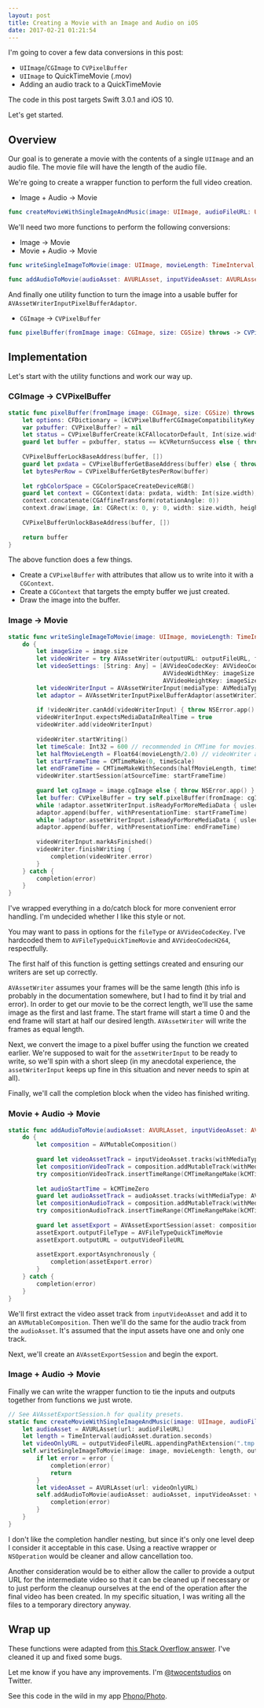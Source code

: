 ```yaml
---
layout: post
title: Creating a Movie with an Image and Audio on iOS
date: 2017-02-21 01:21:54
---
```


I'm going to cover a few data conversions in this post:

* `UIImage`/`CGImage` to `CVPixelBuffer`
* `UIImage` to QuickTimeMovie (.mov)
* Adding an audio track to a QuickTimeMovie

The code in this post targets Swift 3.0.1 and iOS 10.

Let's get started.

## Overview

Our goal is to generate a movie with the contents of a single `UIImage` and an audio file. The movie file will have the length of the audio file.

We're going to create a wrapper function to perform the full video creation.

* Image + Audio -> Movie

```swift
func createMovieWithSingleImageAndMusic(image: UIImage, audioFileURL: URL, assetExportPresetQuality: String, outputVideoFileURL: URL, completion: @escaping (Error?) -> ())
```

We'll need two more functions to perform the following conversions:

* Image -> Movie
* Movie + Audio -> Movie

```swift
func writeSingleImageToMovie(image: UIImage, movieLength: TimeInterval, outputFileURL: URL, completion: @escaping (Error?) -> ())

func addAudioToMovie(audioAsset: AVURLAsset, inputVideoAsset: AVURLAsset, outputVideoFileURL: URL, quality: String, completion: @escaping (Error?) -> ())
```

And finally one utility function to turn the image into a usable buffer for `AVAssetWriterInputPixelBufferAdaptor`.

* `CGImage` -> `CVPixelBuffer`

```swift
func pixelBuffer(fromImage image: CGImage, size: CGSize) throws -> CVPixelBuffer
```

## Implementation

Let's start with the utility functions and work our way up.

### CGImage -> CVPixelBuffer

```swift
static func pixelBuffer(fromImage image: CGImage, size: CGSize) throws -> CVPixelBuffer {
    let options: CFDictionary = [kCVPixelBufferCGImageCompatibilityKey as String: true, kCVPixelBufferCGBitmapContextCompatibilityKey as String: true] as CFDictionary
    var pxbuffer: CVPixelBuffer? = nil
    let status = CVPixelBufferCreate(kCFAllocatorDefault, Int(size.width), Int(size.height), kCVPixelFormatType_32ARGB, options, &pxbuffer)
    guard let buffer = pxbuffer, status == kCVReturnSuccess else { throw NSError.app() }
    
    CVPixelBufferLockBaseAddress(buffer, [])
    guard let pxdata = CVPixelBufferGetBaseAddress(buffer) else { throw NSError.app() }
    let bytesPerRow = CVPixelBufferGetBytesPerRow(buffer)
    
    let rgbColorSpace = CGColorSpaceCreateDeviceRGB()
    guard let context = CGContext(data: pxdata, width: Int(size.width), height: Int(size.height), bitsPerComponent: 8, bytesPerRow: bytesPerRow, space: rgbColorSpace, bitmapInfo: CGImageAlphaInfo.noneSkipFirst.rawValue) else { throw NSError.app() }
    context.concatenate(CGAffineTransform(rotationAngle: 0))
    context.draw(image, in: CGRect(x: 0, y: 0, width: size.width, height: size.height))
    
    CVPixelBufferUnlockBaseAddress(buffer, [])
    
    return buffer
}
```

The above function does a few things.

* Create a `CVPixelBuffer` with attributes that allow us to write into it with a `CGContext`.
* Create a `CGContext` that targets the empty buffer we just created.
* Draw the image into the buffer.

### Image -> Movie

```swift
static func writeSingleImageToMovie(image: UIImage, movieLength: TimeInterval, outputFileURL: URL, completion: @escaping (Error?) -> ()) {
    do {
        let imageSize = image.size
        let videoWriter = try AVAssetWriter(outputURL: outputFileURL, fileType: AVFileTypeQuickTimeMovie)
        let videoSettings: [String: Any] = [AVVideoCodecKey: AVVideoCodecH264,
                                            AVVideoWidthKey: imageSize.width,
                                            AVVideoHeightKey: imageSize.height]
        let videoWriterInput = AVAssetWriterInput(mediaType: AVMediaTypeVideo, outputSettings: videoSettings)
        let adaptor = AVAssetWriterInputPixelBufferAdaptor(assetWriterInput: videoWriterInput, sourcePixelBufferAttributes: nil)
        
        if !videoWriter.canAdd(videoWriterInput) { throw NSError.app() }
        videoWriterInput.expectsMediaDataInRealTime = true
        videoWriter.add(videoWriterInput)
        
        videoWriter.startWriting()
        let timeScale: Int32 = 600 // recommended in CMTime for movies.
        let halfMovieLength = Float64(movieLength/2.0) // videoWriter assumes frame lengths are equal.
        let startFrameTime = CMTimeMake(0, timeScale)
        let endFrameTime = CMTimeMakeWithSeconds(halfMovieLength, timeScale)
        videoWriter.startSession(atSourceTime: startFrameTime)
        
        guard let cgImage = image.cgImage else { throw NSError.app() }
        let buffer: CVPixelBuffer = try self.pixelBuffer(fromImage: cgImage, size: imageSize)
        while !adaptor.assetWriterInput.isReadyForMoreMediaData { usleep(10) }
        adaptor.append(buffer, withPresentationTime: startFrameTime)
        while !adaptor.assetWriterInput.isReadyForMoreMediaData { usleep(10) }
        adaptor.append(buffer, withPresentationTime: endFrameTime)
        
        videoWriterInput.markAsFinished()
        videoWriter.finishWriting {
            completion(videoWriter.error)
        }
    } catch {
        completion(error)
    }
}
```

I've wrapped everything in a do/catch block for more convenient error handling. I'm undecided whether I like this style or not.

You may want to pass in options for the `fileType` or `AVVideoCodecKey`. I've hardcoded them to `AVFileTypeQuickTimeMovie` and `AVVideoCodecH264`, respectfully.

The first half of this function is getting settings created and ensuring our writers are set up correctly.

`AVAssetWriter` assumes your frames will be the same length (this info is probably in the documentation somewhere, but I had to find it by trial and error). In order to get our movie to be the correct length, we'll use the same image as the first and last frame. The start frame will start a time 0 and the end frame will start at half our desired length. `AVAssetWriter` will write the frames as equal length.

Next, we convert the image to a pixel buffer using the function we created earlier. We're supposed to wait for the `assetWriterInput` to be ready to write, so we'll spin with a short sleep (in my anecdotal experience, the `assetWriterInput` keeps up fine in this situation and never needs to spin at all).

Finally, we'll call the completion block when the video has finished writing.

### Movie + Audio -> Movie

```swift
static func addAudioToMovie(audioAsset: AVURLAsset, inputVideoAsset: AVURLAsset, outputVideoFileURL: URL, quality: String, completion: @escaping (Error?) -> ()) {
    do {
        let composition = AVMutableComposition()
        
        guard let videoAssetTrack = inputVideoAsset.tracks(withMediaType: AVMediaTypeVideo).first else { throw NSError.app() }
        let compositionVideoTrack = composition.addMutableTrack(withMediaType: AVMediaTypeVideo, preferredTrackID: kCMPersistentTrackID_Invalid)
        try compositionVideoTrack.insertTimeRange(CMTimeRangeMake(kCMTimeZero, inputVideoAsset.duration), of: videoAssetTrack, at: kCMTimeZero)
        
        let audioStartTime = kCMTimeZero
        guard let audioAssetTrack = audioAsset.tracks(withMediaType: AVMediaTypeAudio).first else { throw NSError.app() }
        let compositionAudioTrack = composition.addMutableTrack(withMediaType: AVMediaTypeAudio, preferredTrackID: kCMPersistentTrackID_Invalid)
        try compositionAudioTrack.insertTimeRange(CMTimeRangeMake(kCMTimeZero, audioAsset.duration), of: audioAssetTrack, at: audioStartTime)
        
        guard let assetExport = AVAssetExportSession(asset: composition, presetName: quality) else { throw NSError.app() }
        assetExport.outputFileType = AVFileTypeQuickTimeMovie
        assetExport.outputURL = outputVideoFileURL
        
        assetExport.exportAsynchronously {
            completion(assetExport.error)
        }
    } catch {
        completion(error)
    }
}
```

We'll first extract the video asset track from `inputVideoAsset` and add it to an `AVMutableComposition`. Then we'll do the same for the audio track from the `audioAsset`. It's assumed that the input assets have one and only one track.

Next, we'll create an `AVAssetExportSession` and begin the export.

### Image + Audio -> Movie

Finally we can write the wrapper function to tie the inputs and outputs together from functions we just wrote.

```swift
// See AVAssetExportSession.h for quality presets.
static func createMovieWithSingleImageAndMusic(image: UIImage, audioFileURL: URL, assetExportPresetQuality: String, outputVideoFileURL: URL, completion: @escaping (Error?) -> ()) {
    let audioAsset = AVURLAsset(url: audioFileURL)
    let length = TimeInterval(audioAsset.duration.seconds)
    let videoOnlyURL = outputVideoFileURL.appendingPathExtension(".tmp.mov")
    self.writeSingleImageToMovie(image: image, movieLength: length, outputFileURL: videoOnlyURL) { (error: Error?) in
        if let error = error {
            completion(error)
            return
        }
        let videoAsset = AVURLAsset(url: videoOnlyURL)
        self.addAudioToMovie(audioAsset: audioAsset, inputVideoAsset: videoAsset, outputVideoFileURL: outputVideoFileURL, quality: assetExportPresetQuality) { (error: Error?) in
            completion(error)
        }
    }
}
```

I don't like the completion handler nesting, but since it's only one level deep I consider it acceptable in this case. Using a reactive wrapper or `NSOperation` would be cleaner and allow cancellation too.

Another consideration would be to either allow the caller to provide a output URL for the intermediate video so that it can be cleaned up if necessary or to just perform the cleanup ourselves at the end of the operation after the final video has been created. In my specific situation, I was writing all the files to a temporary directory anyway.

## Wrap up

These functions were adapted from [this Stack Overflow answer](http://stackoverflow.com/questions/5640657/avfoundation-assetwriter-generate-movie-with-images-and-audio). I've cleaned it up and fixed some bugs.

Let me know if you have any improvements. I'm [@twocentstudios](https://twitter.com/twocentstudios) on Twitter.

See this code in the wild in my app [Phono/Photo](https://itunes.apple.com/us/app/photo-phono/id1202606014?mt=8).
